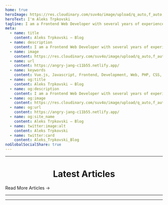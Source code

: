 ```yaml
---
home: true
heroImage: https://res.cloudinary.com/suv4o/image/upload/q_auto,f_auto,w_750,e_sharpen:100/v1618489761/blog/portrait.jpg
heroText: I'm Aleks Trpkovski
tagline: I am a Frontend Web Developer with several years of experience. I am passionate about all things JavaScript! This is my blog — a place where I share all my thoughts, experience and new tech I learn. Please don’t hesitate to shoot me an email if you have any questions or follow me on social media. I hope you will find this blog useful.
meta:
  - name: title
    content: Aleks Trpkovski — Blog
  - name: description
    content: I am a Frontend Web Developer with several years of experience. I am passionate about all things JavaScript! This is my blog — a place where I share all my thoughts, experience and new tech I learn. Please don’t hesitate to shoot me an email if you have any questions or follow me on social media. I hope you will find this blog useful.
  - name: image
    content: https://res.cloudinary.com/suv4o/image/upload/q_auto,f_auto,w_1200,e_sharpen:100/v1618489761/blog/portrait.jpg
  - name: url
    content: https://angry-jang-c11b55.netlify.app/
  - name: keywords
    content: Vue.js, Javascript, Frontend, Development, Web, PHP, CSS, HTML, Photos, Photography, Melbourne
  - name: og:title
    content: Aleks Trpkovski — Blog
  - name: og:description
    content: I am a Frontend Web Developer with several years of experience. I am passionate about all things JavaScript! This is my blog — a place where I share all my thoughts, experience and new tech I learn. Please don’t hesitate to shoot me an email if you have any questions or follow me on social media. I hope you will find this blog useful.
  - name: og:image
    content: https://res.cloudinary.com/suv4o/image/upload/q_auto,f_auto,w_1200,e_sharpen:100/v1618489761/blog/portrait.jpg
  - name: og:url
    content: https://angry-jang-c11b55.netlify.app/
  - name: og:site_name
    content: Aleks Trpkovski — Blog
  - name: twitter:image:alt
    content: Aleks Trpkovski
  - name: twitter:card
    content: Aleks_Trpkovski_Blog
noGlobalSocialShare: true
---
```


<follow-me></follow-me>

---

<center> <h1>Latest Articles</h1> </center>

<arrow-down></arrow-down>

<posts :enableLastArrowDown="true" :maxNumberOfPosts="3" />

<btn link="/articles">Read More Articles →</btn>

<arrow-down class="mb-20"></arrow-down>

---

<subscribe class="mt-50"></subscribe>

---

<footer-custom class="mb-50"></footer-custom>
